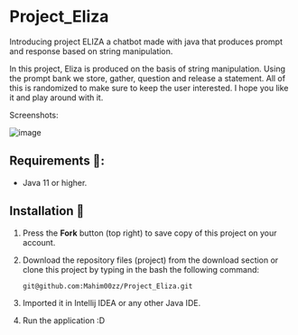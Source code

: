 # Project_Eliza
Introducing project ELIZA a chatbot made with java that produces prompt and response based on string manipulation.

In this project, Eliza is produced on the basis of string manipulation. Using the prompt bank we store, gather, question and release a statement. All of this is randomized to make sure to keep the user interested. I hope you like it and play around with it. 

Screenshots:

![image](https://github.com/Mahim00zz/Project_Eliza/assets/87585049/3fdc2471-3d04-4881-9ec7-2d3de01f6f79)

## Requirements 🔧:
* Java 11 or higher.

## Installation 🔌
1. Press the **Fork** button (top right) to save copy of this project on your account.

2. Download the repository files (project) from the download section or clone this project by typing in the bash the following command:

       git@github.com:Mahim00zz/Project_Eliza.git
3. Imported it in Intellij IDEA or any other Java IDE.
4. Run the application :D









